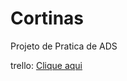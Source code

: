 # Cortinas
Projeto de Pratica de ADS

trello: <a href="https://trello.com/b/o93XYUt5/proj-pratic-prof-ads"> Clique aqui </a>
